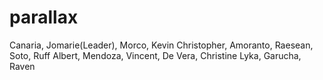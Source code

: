 # parallax

 
 Canaria, Jomarie(Leader),
 Morco, Kevin Christopher,
 Amoranto, Raesean,
 Soto, Ruff Albert,
 Mendoza, Vincent,
 De Vera, Christine Lyka,
 Garucha, Raven
